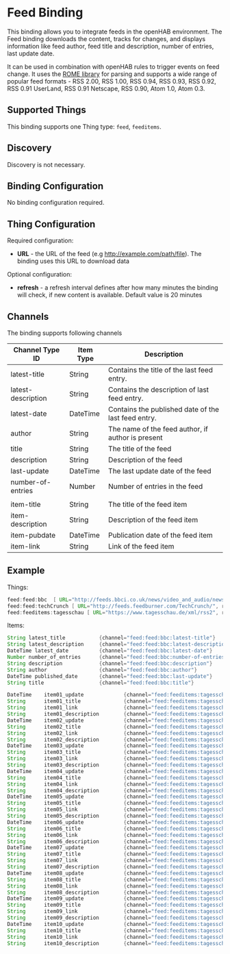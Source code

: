 # Feed Binding

This binding allows you to integrate feeds in the openHAB environment.
The Feed binding downloads the content, tracks for changes, and displays information like feed author, feed title and description, number of entries, last update date.

It can be used in combination with openHAB rules to trigger events on feed change.
It uses the [ROME library](https://rometools.github.io/rome/index.html) for parsing
and supports a wide range of popular feed formats - RSS 2.00, RSS 1.00, RSS 0.94, RSS 0.93, RSS 0.92, RSS 0.91 UserLand,
RSS 0.91 Netscape, RSS 0.90, Atom 1.0, Atom 0.3.

## Supported Things

This binding supports one Thing type: `feed`, `feeditems`.

## Discovery

Discovery is not necessary.

## Binding Configuration

No binding configuration required.

## Thing Configuration

Required configuration:

- **URL** - the URL of the feed (e.g <http://example.com/path/file>). The binding uses this URL to download data

Optional configuration:

- **refresh** - a refresh interval defines after how many minutes the binding will check, if new content is available. Default value is 20 minutes

## Channels

The binding supports following channels

| Channel Type ID    | Item Type | Description                                         |
|--------------------|-----------|-----------------------------------------------------|
| latest-title       | String    | Contains the title of the last feed entry.          |
| latest-description | String    | Contains the description of last feed entry.        |
| latest-date        | DateTime  | Contains the published date of the last feed entry. |
| author             | String    | The name of the feed author, if author is present   |
| title              | String    | The title of the feed                               |
| description        | String    | Description of the feed                             |
| last-update        | DateTime  | The last update date of the feed                    |
| number-of-entries  | Number    | Number of entries in the feed                       |
|                    |           |                                                     |
| item-title         | String    | The title of the feed item                          |
| item-description   | String    | Description of the feed item                        |
| item-pubdate       | DateTime  | Publication date of the feed item                   |
| item-link          | String    | Link of the feed item                               |


## Example

Things:

```java
feed:feed:bbc  [ URL="http://feeds.bbci.co.uk/news/video_and_audio/news_front_page/rss.xml?edition=uk"]
feed:feed:techCrunch [ URL="http://feeds.feedburner.com/TechCrunch/", refresh=60]
feed:feeditems:tagesschau [ URL="https://www.tagesschau.de/xml/rss2", refresh=30]
```

Items:

```java
String latest_title           {channel="feed:feed:bbc:latest-title"}
String latest_description     {channel="feed:feed:bbc:latest-description"}
DateTime latest_date          {channel="feed:feed:bbc:latest-date"}
Number number_of_entries      {channel="feed:feed:bbc:number-of-entries"}
String description            {channel="feed:feed:bbc:description"}
String author                 {channel="feed:feed:bbc:author"}
DateTime published_date       {channel="feed:feed:bbc:last-update"}
String title                  {channel="feed:feed:bbc:title"}

DateTime    item01_update             {channel="feed:feeditems:tagesschau:item01#item-pubdate"}
String      item01_title              {channel="feed:feeditems:tagesschau:item01#item-title"}
String      item01_link               {channel="feed:feeditems:tagesschau:item01#item-link"}
String      item01_description        {channel="feed:feeditems:tagesschau:item01#item-description"}
DateTime    item02_update             {channel="feed:feeditems:tagesschau:item02#item-pubdate"}
String      item02_title              {channel="feed:feeditems:tagesschau:item02#item-title"}
String      item02_link               {channel="feed:feeditems:tagesschau:item02#item-link"}
String      item02_description        {channel="feed:feeditems:tagesschau:item02#item-description"}
DateTime    item03_update             {channel="feed:feeditems:tagesschau:item03#item-pubdate"}
String      item03_title              {channel="feed:feeditems:tagesschau:item03#item-title"}
String      item03_link               {channel="feed:feeditems:tagesschau:item03#item-link"}
String      item03_description        {channel="feed:feeditems:tagesschau:item03#item-description"}
DateTime    item04_update             {channel="feed:feeditems:tagesschau:item04#item-pubdate"}
String      item04_title              {channel="feed:feeditems:tagesschau:item04#item-title"}
String      item04_link               {channel="feed:feeditems:tagesschau:item04#item-link"}
String      item04_description        {channel="feed:feeditems:tagesschau:item04#item-description"}
DateTime    item05_update             {channel="feed:feeditems:tagesschau:item05#item-pubdate"}
String      item05_title              {channel="feed:feeditems:tagesschau:item05#item-title"}
String      item05_link               {channel="feed:feeditems:tagesschau:item05#item-link"}
String      item05_description        {channel="feed:feeditems:tagesschau:item05#item-description"}
DateTime    item06_update             {channel="feed:feeditems:tagesschau:item06#item-pubdate"}
String      item06_title              {channel="feed:feeditems:tagesschau:item06#item-title"}
String      item06_link               {channel="feed:feeditems:tagesschau:item06#item-link"}
String      item06_description        {channel="feed:feeditems:tagesschau:item06#item-description"}
DateTime    item07_update             {channel="feed:feeditems:tagesschau:item07#item-pubdate"}
String      item07_title              {channel="feed:feeditems:tagesschau:item07#item-title"}
String      item07_link               {channel="feed:feeditems:tagesschau:item07#item-link"}
String      item07_description        {channel="feed:feeditems:tagesschau:item07#item-description"}
DateTime    item08_update             {channel="feed:feeditems:tagesschau:item08#item-pubdate"}
String      item08_title              {channel="feed:feeditems:tagesschau:item08#item-title"}
String      item08_link               {channel="feed:feeditems:tagesschau:item08#item-link"}
String      item08_description        {channel="feed:feeditems:tagesschau:item08#item-description"}
DateTime    item09_update             {channel="feed:feeditems:tagesschau:item09#item-pubdate"}
String      item09_title              {channel="feed:feeditems:tagesschau:item09#item-title"}
String      item09_link               {channel="feed:feeditems:tagesschau:item09#item-link"}
String      item09_description        {channel="feed:feeditems:tagesschau:item09#item-description"}
DateTime    item10_update             {channel="feed:feeditems:tagesschau:item10#item-pubdate"}
String      item10_title              {channel="feed:feeditems:tagesschau:item10#item-title"}
String      item10_link               {channel="feed:feeditems:tagesschau:item10#item-link"}
String      item10_description        {channel="feed:feeditems:tagesschau:item10#item-description"}
